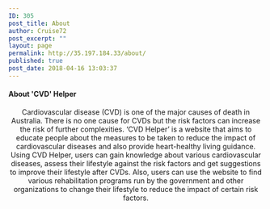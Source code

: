 ```yaml
---
ID: 305
post_title: About
author: Cruise72
post_excerpt: ""
layout: page
permalink: http://35.197.184.33/about/
published: true
post_date: 2018-04-16 13:03:37
---
```

<h4>About 'CVD' Helper</h4>		
		<p style="text-align: center;">Cardiovascular disease (CVD) is one of the major causes of death in Australia. There is no one cause for CVDs but the risk factors can increase the risk of further complexities. ‘CVD Helper’ is a website that aims to educate people about the measures to be taken to reduce the impact of cardiovascular diseases and also provide heart-healthy living guidance. Using CVD Helper, users can gain knowledge about various cardiovascular diseases, assess their lifestyle against the risk factors and get suggestions to improve their lifestyle after CVDs. Also, users can use the website to find various rehabilitation programs run by the government and other organizations to change their lifestyle to reduce the impact of certain risk factors.</p>